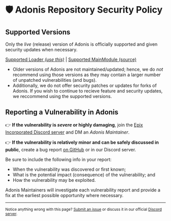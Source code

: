 # 🛡️ Adonis Repository Security Policy

## Supported Versions

Only the *live* (release) version of Adonis is officially supported and given security updates when necessary.

[Supported Loader *(use this)*](https://www.roblox.com/library/7510622625) | [Supported MainModule (source)](https://www.roblox.com/library/7510592873)

* Older versions of Adonis are not maintained/updated; hence, we do *not* recommend using those versions as they may contain a larger number of unpatched vulnerabilities (and bugs). 
* Additionally, we do not offer security patches or updates for forks of Adonis. If you wish to continue to recieve feature and security updates, we reccommend using the supported versions.

## Reporting a Vulnerability in Adonis

👉 **If the vulnerability is *severe* or highly damaging**, join the [Epix Incorporated Discord server](https://discord.gg/H5RvTP3) and DM an *Adonis Maintainer*.

👉 **If the vulnerability is relatively minor and can be safely discussed in public**, create a bug report [on GitHub](https://github.com/Epix-Incorporated/Adonis/issues/new/choose) or in our Discord server.

Be sure to include the following info in your report:
* When the vulnerability was discovered or first known;
* What is the potential impact (consequence) of the vulnerability; and
* How the vulnerability may be exploited.

Adonis Maintainers will investigate each vulnerability report and provide a fix at the earliest possible opportunity where necessary.

---

<sub>Notice anything wrong with this page? [Submit an issue](https://github.com/Epix-Incorporated/Adonis/issues/new/choose) or discuss it in our official [Discord server](https://discord.com/invite/H5RvTP3).</sub>
